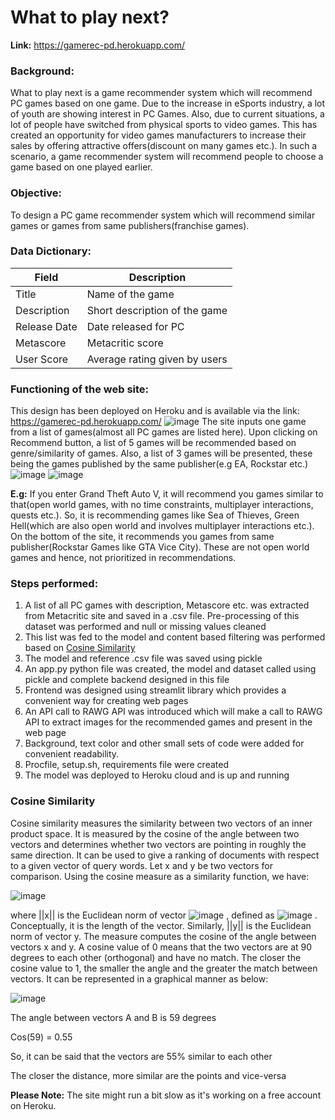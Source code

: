 # What to play next?

**Link:** https://gamerec-pd.herokuapp.com/

### Background:
What to play next is a game recommender system which will recommend PC games based on one game. Due to the increase in eSports industry, a lot of youth are showing interest in PC Games. Also, due to current situations, a lot of people have switched from physical sports to video games. This has created an opportunity for video games manufacturers to increase their sales by offering attractive offers(discount on many games etc.). In such a scenario, a game recommender system will recommend people to choose a game based on one played earlier.

### Objective:
To design a PC game recommender system which will recommend similar games or games from same publishers(franchise games).

### Data Dictionary:
Field	| Description
--- | --- 
Title | Name of the game
Description | Short description of the game
Release Date | Date released for PC
Metascore | Metacritic score
User Score | Average rating given by users

### Functioning of the web site:
This design has been deployed on Heroku and is available via the link: https://gamerec-pd.herokuapp.com/
![image](https://user-images.githubusercontent.com/35566625/142247621-52eefa53-9bfd-4893-8f1e-394972aed2e0.png)
The site inputs one game from a list of games(almost all PC games are listed here). Upon clicking on Recommend button, a list of 5 games will be recommended based on genre/similarity of games. Also, a list of 3 games will be presented, these being the games published by the same publisher(e.g EA, Rockstar etc.)
![image](https://user-images.githubusercontent.com/35566625/142251417-9a135bf2-ec12-42a2-b6fe-9bc07e643628.png)
![image](https://user-images.githubusercontent.com/35566625/142251502-d9b81866-a970-47b7-8b74-52fb503385d1.png)

**E.g:** If you enter Grand Theft Auto V, it will recommend you games similar to that(open world games, with no time constraints, multiplayer interactions, quests etc.). So, it is recommending games like Sea of Thieves, Green Hell(which are also open world and involves multiplayer interactions etc.). 
On the bottom of the site, it recommends you games from same publisher(Rockstar Games like GTA Vice City). These are not open world games and hence, not prioritized in recommendations.

### Steps performed:
1. A list of all PC games with description, Metascore etc. was extracted from Metacritic site and saved in a .csv file. Pre-processing of this dataset was performed and null or missing values cleaned
2. This list was fed to the model and content based filtering was performed based on [Cosine Similarity](#cosine-similarity)
3. The model and reference .csv file was saved using pickle
4. An app.py python file was created, the model and dataset called using pickle and complete backend designed in this file
5. Frontend was designed using streamlit library which provides a convenient way for creating web pages
6. An API call to RAWG API was introduced which will make a call to RAWG API to extract images for the recommended games and present in the web page
7. Background, text color and other small sets of code were added for convenient readability.
8. Procfile, setup.sh, requirements file were created
9. The model was deployed to Heroku cloud and is up and running

### Cosine Similarity
Cosine similarity measures the similarity between two vectors of an inner product space. It is measured by the cosine of the angle between two vectors and determines whether two vectors are pointing in roughly the same direction.
It can be used to give a ranking of documents with respect to a given vector of query words. Let x and y be two vectors for comparison. Using the cosine measure as a similarity function, we have:

![image](https://user-images.githubusercontent.com/35566625/142252548-b91d2ca5-2da6-449b-9ca4-cf3efad1107a.png)

where ||x|| is the Euclidean norm of vector ![image](https://user-images.githubusercontent.com/35566625/142253045-2b698326-ea2a-4222-974b-34886fad3858.png)
, defined as ![image](https://user-images.githubusercontent.com/35566625/142253118-028f6851-aa3e-4687-ac1a-a51719daae79.png)
. Conceptually, it is the length of the vector. Similarly, ||y|| is the Euclidean norm of vector y. The measure computes the cosine of the angle between vectors x and y. A cosine value of 0 means that the two vectors are at 90 degrees to each other (orthogonal) and have no match. The closer the cosine value to 1, the smaller the angle and the greater the match between vectors. It can be represented in a graphical manner as below:

![image](https://user-images.githubusercontent.com/35566625/142253315-790858f8-b7ce-4b65-9be6-0248ccd0e29e.png)

The angle between vectors A and B is 59 degrees

Cos(59) = 0.55

So, it can be said that the vectors are 55% similar to each other

The closer the distance, more similar are the points and vice-versa

**Please Note:** The site might run a bit slow as it's working on a free account on Heroku.
